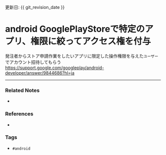 更新日: {{ git_revision_date }}

# android GooglePlayStoreで特定のアプリ、権限に絞ってアクセス権を付与
発注者からストア申請作業をしたいアプリに限定した操作権限を与えた`ユーザー`でアカウント招待してもらう 
https://support.google.com/googleplay/android-developer/answer/9844686?hl=ja

----
### Related Notes
- 

### References
- 

### Tags
- `#android` 